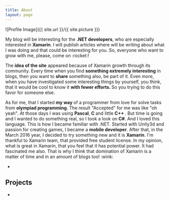 ```yaml
---
title: About
layout: page
---
```

![Profile Image]({{ site.url }}/{{ site.picture }})

<p class="firstParagraph"> My blog will be interesting for the <strong>.NET developers</strong>, who are especially interested in <strong>Xamarin</strong>. I will publish articles where will be writing about what I was doing and that could be interesting for you. So, everyone who want to grow with me, please, come on :rocket:!</p>

<p class="secondParagraph"> The <strong>idea of the site</strong> appeared because of Xamarin growth through its community. Every time when you find <strong> something extremely interesting</strong> in blogs, then you want to <strong>share</strong> something also, be part of it. Even more, when you have investigated some interesting things by yourself, you think, that it would be cool to know it <strong>with fewer efforts. </strong>  So you trying to do this favor for someone else.</p>

<p class="thirdParagraph"> As for me, that I started <strong> my way </strong> of a programmer from love for solve tasks from <strong>olympiad programming</strong>. The result "Accepted" for me was like "oh yeah". At those days I was using <strong> Pascal</strong>, <strong> C </strong> and little <strong> C++ </strong>. But time is going and I wanted to do something real, so I took a look on <strong>C#</strong>. And I loved this language. This is how I became familiar with .NET. Started with Unity3d and passion for creating games, I became a <strong>mobile developer</strong>. After that, in the March 2016 year, I decided to try something new and it is <strong>Xamarin</strong>. I'm thankful to Xamarin team, that provided free student license.
In my opinion, what is great in Xamarin, that you feel that it has potential power. It had fascinated me also. That is why I think that domination of Xamarin  is a matter of time and in an amount of blogs too! :wink:</p>

<ul>
	<li> </li>
</ul>


<h2>Projects</h2>

<ul class="projects">
	<li><a href=""> </a></li>
</ul>
